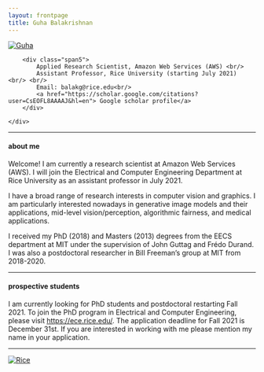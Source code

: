 ```yaml
---
layout: frontpage
title: Guha Balakrishnan
---
```


<div class="container">
    <div class="row-fluid">
        <div class="span2">
        <a href="../assets/headshot.png">
            <img src="../assets/headshot.png"
                  title="Guha" alt="Guha"/></a>
        </div>

        <div class="span5">
            Applied Research Scientist, Amazon Web Services (AWS) <br/>
            Assistant Professor, Rice University (starting July 2021) <br/> <br/>
            Email: balakg@rice.edu<br/>
            <a href="https://scholar.google.com/citations?user=CsEOFL8AAAAJ&hl=en"> Google scholar profile</a>
        </div>

    </div>
</div>

___

<h4><a name="about"></a>about me</h4>

Welcome! I am currently a research scientist at Amazon Web Services (AWS). I will join the Electrical and Computer Engineering Department at Rice University as an assistant professor in July 2021. 

I have a broad range of research interests in computer vision and graphics. I am particularly interested nowadays in generative image models and their applications, mid-level vision/perception, algorithmic fairness, and medical applications.

I received my PhD (2018) and Masters (2013) degrees from the EECS department at MIT under the supervision of John Guttag and Frédo Durand. I was also a postdoctoral researcher in Bill Freeman’s group at MIT from 2018-2020.

---

<h4><a name="prospective students"></a>prospective students</h4>

I am currently looking for PhD students and postdoctoral restarting Fall 2021. To join the PhD program in Electrical and Computer Engineering, please visit https://ece.rice.edu/. The application deadline for Fall 2021 is December 31st. If you are interested in working with me please mention my name in your application.

---

<a href="../assets/logo.png">
       <img src="../assets/logo.png"
                  title="Rice" alt="Rice"/></a>
